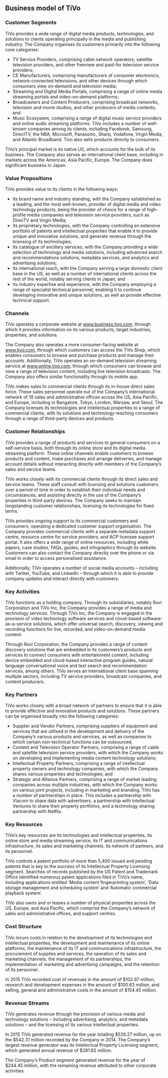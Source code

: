 Business model of TiVo
----------------------

 ### Customer Segments

 TiVo provides a wide range of digital media products, technologies, and solutions to clients operating principally in the media and publishing industry. The Company organises its customers primarily into the following core categories:

  * TV Service Providers, comprising cable network operators, satellite television providers, and other freeview and paid-for television service providers;
 * CE Manufacturers, comprising manufacturers of consumer electronics, network-connected televisions, and other devices through which consumers view on-demand and television media;
 * Streaming and Digital Media Portals, comprising a range of online media streaming portals and video-on-demand platforms;
 * Broadcasters and Content Producers, comprising broadcast networks, television and movie studios, and other producers of media contents; and
 * Music Ecosystem, comprising a range of digital music service providers and online audio streaming platforms.
  TiVo includes a number of well-known companies among its clients, including Facebook, Samsung, DirectTV, the NBA, Microsoft, Panasonic, Sharp, Vodafone, Virgin Media, and Atlantic Broadband. Tivo also sells products directly to consumers.

 TiVo’s principal market is its native US, which accounts for the bulk of its business. The Company also serves an international client base, including in markets across the Americas, Asia Pacific, Europe. The Company does significant business in Japan.

 ### Value Propositions

 TiVo provides value to its clients in the following ways:

  * Its brand name and industry standing, with the Company established as a leading, and the most well-known, provider of digital media and video technology products, being the provider of choice for a range of high-profile media companies and television service providers, such as DirecTV and Virgin Media;
 * Its proprietary technologies, with the Company controlling an extensive portfolio of patents and intellectual properties that enable it to provide unique and innovative solutions, and generate revenue through the licensing of its technologies;
 * Its catalogue of ancillary services, with the Company providing a wide selection of technology and media solutions, including advanced search and recommendations solutions, metadata services, and analytics and advertising solutions;
 * Its international reach, with the Company serving a large domestic client base in the US, as well as a number of international clients across the rest of the world, notably serving clients in Japan; and
 * Its industry expertise and experience, with the Company employing a range of specialist technical personnel, enabling it to continue developing innovative and unique solutions, as well as provide effective technical support.
  ### Channels

 TiVo operates a corporate website at www.business.tivo.com, through which it provides information on its various products, target industries, properties, and solutions.

 The Company also operates a more consumer-facing website at www.tivo.com, through which customers can access the TiVo Shop, which enables consumers to browse and purchase products and manage their accounts. Additionally, TiVo operates an on-demand television streaming service at www.online.tivo.com, through which consumers can browse and view a range of television content, including live television broadcasts. The Company also offers similar functionality through its mobile app.

 TiVo makes sales to commercial clients through its in-house direct sales force. These sales personnel operate out of the Company’s international network of 19 sales and administrative offices across the US, Asia Pacific, and Europe, including in Bangalore, Tokyo, London, Warsaw, and Seoul. The Company licenses its technologies and intellectual properties to a range of commercial clients, with its solutions and technology reaching consumers through a range of third-party devices and products.

 ### Customer Relationships

 TiVo provides a range of products and services to general consumers on a self-service basis, both through its online store and its digital media streaming platform. These online channels enable customers to browse products and content, make purchases and arrange deliveries, and manage account details without interacting directly with members of the Company’s sales and service teams.

 TiVo works closely with its commercial clients through its direct sales and service teams. These staff consult with licensing and solutions customers over a period of time in order to establish their individual needs and circumstances, and assisting directly in the use of the Company’s properties in third-party devices. The Company seeks to maintain longstanding customer relationships, licensing its technologies for fixed terms.

 TiVo provides ongoing support to its commercial customers and consumers, operating a dedicated customer support organisation. The Company provides commercial clients with a separate metadata support centre, resource centre for service providers, and ACP licensee support portal. It also offers a wide range of online resources, including white papers, case studies, FAQs, guides, and infographics through its website. Customers can also contact the Company directly over the phone or via email in order to access personalised assistance.

 Additionally, TiVo operates a number of social media accounts – including with Twitter, YouTube, and LinkedIn – through which it is able to provide company updates and interact directly with customers.

 ### Key Activities

 TiVo functions as a holding company. Through its subsidiaries, notably Rovi Corporation and TiVo Inc, the Company provides a range of media and technology services. Through TiVo Inc, the Company is engaged in the provision of video technology software services and cloud-based software-as-a-service solutions, which offer universal search, discovery, viewing and recording functions for live, recorded, and video-on-demand media content.

 Through Rovi Corporation, the Company provides a range of content discovery solutions that are embedded in its customers’s products and services to connect consumers with entertainment content, including device embedded and cloud-based interactive program guides, natural language conversational voice and text search and recommendation services, among others. TiVo serves an international client base spanning multiple sectors, including TV service providers, broadcast companies, and content producers.

 ### Key Partners

 TiVo works closely with a broad network of partners to ensure that it is able to provide effective and innovative products and solutions. These partners can be organised broadly into the following categories:

  * Supplier and Vendor Partners, comprising suppliers of equipment and services that are utilised in the development and delivery of the Company’s various products and services, as well as companies to which certain non-technical functions can be outsourced;
 * Content and Television Operator Partners, comprising a range of cable and satellite television service providers, with which the Company works on developing and implementing media content technology solutions;
 * Intellectual Property Partners, comprising a range of intellectual property owners and technology companies, with which the Company shares various properties and technologies; and
 * Strategic and Alliance Partners, comprising a range of market leading companies across multiple industries, with which the Company works on various joint projects, including in marketing and branding.
  TiVo has a number of partnerships in place. This includes a partnership with Viacom to share data with advertisers, a partnership with Intellectual Ventures to share their property portfolios, and a technology sharing partnership with Netflix.

 ### Key Resources

 TiVo’s key resources are its technologies and intellectual properties, its online store and media streaming service, its IT and communications infrastructure, its sales and marketing channels, its network of partners, and its personnel.

 TiVo controls a patent portfolio of more than 5,400 issued and pending patents that is key to the success of its Intellectual Property Licensing segment. Searches of records published by the US Patent and Trademark Office identified numerous patent applications filed in TiVo’s name, including applications entitled ‘Media content fingerprinting system’, ‘Data storage management and scheduling system’ and ‘Automatic commercial playback system’.

 TiVo also owns and or leases a number of physical properties across the US, Europe, and Asia Pacific, which comprise the Company’s network of sales and administrative offices, and support centres.

 ### Cost Structure

 TiVo incurs costs in relation to the development of its technologies and intellectual properties, the development and maintenance of its online platforms, the maintenance of its IT and communications infrastructure, the procurement of supplies and services, the operation of its sales and marketing channels, the management of its partnerships, the implementation of marketing and advertising campaigns, and the retention of its personnel.

 In 2015 TiVo recorded cost of revenues in the amount of $102.97 million, research and development expenses in the amount of $100.63 million, and selling, general and administrative costs in the amount of $154.45 million.

 ### Revenue Streams

 TiVo generates revenue through the provision of various media and technology solutions – including advertising, analytics, and metadata solutions – and the licensing of its various intellectual properties.

 In 2015 TiVo generated revenue for the year totalling $526.27 million, up on the $542.31 million recorded by the Company in 2014. The Company’s largest revenue generator was its Intellectual Property Licensing segment, which generated annual revenue of $281.82 million.

 The Company’s Product segment generated revenue for the year of $244.45 million, with the remaining revenue attributed to other corporate activities.